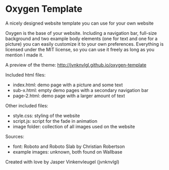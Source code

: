 # Oxygen Template

A nicely designed website template you can use for your own website

Oxygen is the base of your website. Including a navigation bar, full-size background and two example body elements (one for text and one for a picture) you can easily customize it to your own preferences. Everything is licensed under the MIT license, so you can use it freely as long as you mention I made it.

A preview of the theme: http://jvnknvlgl.github.io/oxygen-template

Included html files:
- index.html: demo page with a picture and some text
- sub-x.html: empty demo pages with a secondary navigation bar
- page-2.html: demo page with a larger amount of text

Other included files:
- style.css: styling of the website
- script.js: script for the fade in animation
- image folder: collection of all images used on the website

Sources:
- font: Roboto and Roboto Slab by Christian Robertson
- example images: unknown, both found on Wallbase

Created with love by Jasper Vinkenvleugel (jvnknvlgl)
